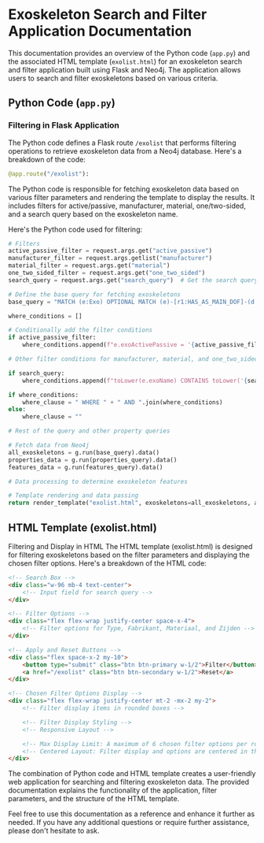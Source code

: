 # Exoskeleton Search and Filter Application Documentation

This documentation provides an overview of the Python code (`app.py`) and the associated HTML template (`exolist.html`) for an exoskeleton search and filter application built using Flask and Neo4j. The application allows users to search and filter exoskeletons based on various criteria.

## Python Code (`app.py`)

### Filtering in Flask Application

The Python code defines a Flask route `/exolist` that performs filtering operations to retrieve exoskeleton data from a Neo4j database. Here's a breakdown of the code:

```py
@app.route("/exolist"):
```
The Python code is responsible for fetching exoskeleton data based on various filter parameters and rendering the template to display the results. It includes filters for active/passive, manufacturer, material, one/two-sided, and a search query based on the exoskeleton name.

Here's the Python code used for filtering:
```py
# Filters
active_passive_filter = request.args.get("active_passive")
manufacturer_filter = request.args.getlist("manufacturer")
material_filter = request.args.get("material")
one_two_sided_filter = request.args.get("one_two_sided")
search_query = request.args.get("search_query")  # Get the search query from the query string

# Define the base query for fetching exoskeletons
base_query = "MATCH (e:Exo) OPTIONAL MATCH (e)-[r1:HAS_AS_MAIN_DOF]-(d:Dof)-[r2:HAS_DOF]-(j:JointT) WITH e, COLLECT(DISTINCT j.jointTName) AS joints"

where_conditions = []

# Conditionally add the filter conditions
if active_passive_filter:
    where_conditions.append(f"e.exoActivePassive = '{active_passive_filter}'")

# Other filter conditions for manufacturer, material, and one_two_sided_filter

if search_query:
    where_conditions.append(f"toLower(e.exoName) CONTAINS toLower('{search_query}')")

if where_conditions:
    where_clause = " WHERE " + " AND ".join(where_conditions)
else:
    where_clause = ""

# Rest of the query and other property queries

# Fetch data from Neo4j
all_exoskeletons = g.run(base_query).data()
properties_data = g.run(properties_query).data()
features_data = g.run(features_query).data()

# Data processing to determine exoskeleton features

# Template rendering and data passing
return render_template("exolist.html", exoskeletons=all_exoskeletons, active_passive_filter=active_passive_filter, manufacturer_filter=manufacturer_filter, material_filter=material_filter, one_two_sided_filter=one_two_sided_filter)
```

## HTML Template (exolist.html)
Filtering and Display in HTML
The HTML template (exolist.html) is designed for filtering exoskeletons based on the filter parameters and displaying the chosen filter options. Here's a breakdown of the HTML code:
```HTML
<!-- Search Box -->
<div class="w-96 mb-4 text-center">
    <!-- Input field for search query -->
</div>

<!-- Filter Options -->
<div class="flex flex-wrap justify-center space-x-4">
    <!-- Filter options for Type, Fabrikant, Materiaal, and Zijden -->
</div>

<!-- Apply and Reset Buttons -->
<div class="flex space-x-2 my-10">
    <button type="submit" class="btn btn-primary w-1/2">Filter</button>
    <a href="/exolist" class="btn btn-secondary w-1/2">Reset</a>
</div>

<!-- Chosen Filter Options Display -->
<div class="flex flex-wrap justify-center mt-2 -mx-2 my-2">
    <!-- Filter display items in rounded boxes -->

    <!-- Filter Display Styling -->
    <!-- Responsive Layout -->

    <!-- Max Display Limit: A maximum of 6 chosen filter options per row with spacing -->
    <!-- Centered Layout: Filter display and options are centered in the middle of the screen -->
</div>
```

The combination of Python code and HTML template creates a user-friendly web application for searching and filtering exoskeleton data. The provided documentation explains the functionality of the application, filter parameters, and the structure of the HTML template.

Feel free to use this documentation as a reference and enhance it further as needed. If you have any additional questions or require further assistance, please don't hesitate to ask.

